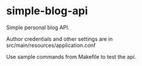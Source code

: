 # simple-blog-api

Simple personal blog API.

Author credentials and other settings are in src/main/resources/application.conf

Use sample commands from Makefile to test the api.
